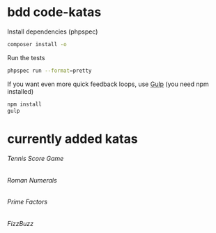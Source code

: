 # bdd code-katas
Install dependencies (phpspec)
```bash
composer install -o
```
Run the tests
```bash
phpspec run --format=pretty
```
If you want even more quick feedback loops, use [Gulp](https://github.com/gulpjs/gulp) (you need npm installed)
```bash
npm install 
gulp
```
# currently added katas
###### Tennis Score Game
###### Roman Numerals
###### Prime Factors
###### FizzBuzz
